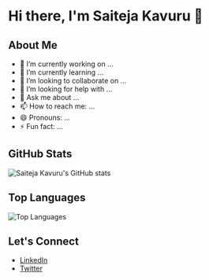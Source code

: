 # Hi there, I'm Saiteja Kavuru 👋

## About Me

- 🔭 I’m currently working on ...
- 🌱 I’m currently learning ...
- 👯 I’m looking to collaborate on ...
- 🤔 I’m looking for help with ...
- 💬 Ask me about ...
- 📫 How to reach me: ...
- 😄 Pronouns: ...
- ⚡ Fun fact: ...

## GitHub Stats

![Saiteja Kavuru's GitHub stats](https://github-readme-stats.vercel.app/api?username=saitejakavuru&show_icons=true&theme=radical)

## Top Languages

![Top Languages](https://github-readme-stats.vercel.app/api/top-langs/?username=saitejakavuru&layout=compact&theme=radical)

## Let's Connect

- [LinkedIn](https://www.linkedin.com/in/saitejakavuru/)
- [Twitter](https://twitter.com/saitejakavuru)
